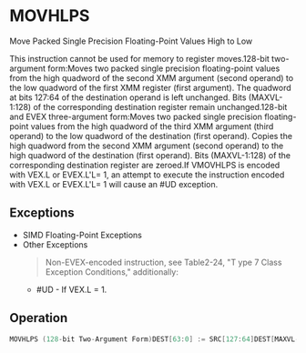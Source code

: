 # MOVHLPS

Move Packed Single Precision Floating-Point Values High to Low

This instruction cannot be used for memory to register moves.128-bit two-argument form:Moves two packed single precision floating-point values from the high quadword of the second XMM argument (second operand) to the low quadword of the first XMM register (first argument).
The quadword at bits 127:64 of the destination operand is left unchanged.
Bits (MAXVL-1:128) of the corresponding destination register remain unchanged.128-bit and EVEX three-argument form:Moves two packed single precision floating-point values from the high quadword of the third XMM argument (third operand) to the low quadword of the destination (first operand).
Copies the high quadword from the second XMM argument (second operand) to the high quadword of the destination (first operand).
Bits (MAXVL-1:128) of the corresponding destination register are zeroed.If VMOVHLPS is encoded with VEX.L or EVEX.L'L= 1, an attempt to execute the instruction encoded with VEX.L or EVEX.L'L= 1 will cause an #UD exception.

## Exceptions

- SIMD Floating-Point Exceptions
- Other Exceptions
  > Non-EVEX-encoded instruction, see Table2-24, "T
  > ype 7 Class Exception Conditions," additionally:
  - #UD - If VEX.L = 1.

## Operation

```C
MOVHLPS (128-bit Two-Argument Form)DEST[63:0] := SRC[127:64]DEST[MAXVL-1:64] (Unmodified)VMOVHLPS (128-bit Three-Argument Form - VEX & EVEX)DEST[63:0] := SRC2[127:64]DEST[127:64] := SRC1[127:64]DEST[MAXVL-1:128] := 0Intel C/C++ Compiler Intrinsic EquivalentMOVHLPS __m128 _mm_movehl_ps(__m128 a, __m128 b)
```
